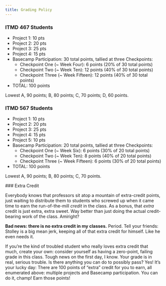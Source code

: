 ```yaml
---
title: Grading Policy
---
```


<section class="ugrad" markdown="1">
<h3>ITMD 467 Students</h3>

- Project 1: 10 pts
- Project 2: 20 pts
- Project 3: 25 pts
- Project 4: 15 pts
- Basecamp Participation: 30 total points, tallied at three Checkpoints:
  - Checkpoint One (~ Week Four): 6 points (20% of 30 total points)
  - Checkpoint Two (~ Week Ten): 12 points (40% of 30 total points)
  - Checkpoint Three (~ Week Fifteen): 12 points (40% of 30 total points)
- TOTAL: 100 points

Lowest A, 90 points; B, 80 points; C, 70 points; D, 60 points.
</section>

<section class="grad" markdown="1">
<h3>ITMD 567 Students</h3>

- Project 1: 10 pts
- Project 2: 20 pts
- Project 3: 25 pts
- Project 4: 15 pts
- Project 5: 10 pts
- Basecamp Participation: 20 total points, tallied at three Checkpoints:
  - Checkpoint One (~ Week Six): 6 points (30% of 20 total points)
  - Checkpoint Two (~ Week Ten): 8 points (40% of 20 total points)
  - Checkpoint Three (~ Week Fifteen): 6 points (30% of 20 total points)
- TOTAL: 100 points

Lowest A, 90 points; B, 80 points; C, 70 points.
</section>

<section class="extra-credit" markdown="1">
### Extra Credit

Everybody knows that professors sit atop a mountain of extra-credit points, just waiting to
distribute them to students who screwed up when it came time to earn the run-of-the-mill *credit* in
the class. As a bonus, that *extra* credit is just extra, extra sweet. Way better than just doing
the actual credit-bearing work of the class. Amiright?

**Bad news: there is no extra credit in my classes.** Period. Tell your friends: Stolley is a big
mean jerk, keeping all of that extra credit for himself. Like he even needs it.

If you’re the kind of troubled student who really loves extra credit that much, create your own:
consider yourself as having a zero-point, failing grade in this class. Tough news on the first day,
I know. Your grade is in real, serious trouble. Is there anything you can do to possibly pass? Yes!
It’s your lucky day: There are 100 points of “extra” credit for you to earn, all enumerated above:
multiple projects and Basecamp participation. You can do it, champ! Earn those points!

</section>
